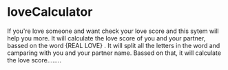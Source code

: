 # loveCalculator
If you're love someone and want check your love score and this sytem will help you more. It will calculate the love score of you and your partner, bassed on the word {REAL LOVE} . It will split all the letters in the word and camparing with you and your partner name. Bassed on that, it will calculate the love score........ 

